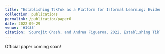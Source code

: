 ```yaml
---
title: "Establishing TikTok as a Platform for Informal Learning: Evidence from Mixed-Methods Analysis of Creators and Viewers"
collection: publications
permalink: /publication/paper6
date: 2022-09-29
venue: 'HICSS'
citation: 'Sourojit Ghosh, and Andrea Figueroa. 2022. Establishing TikTok as a Platform for Informal Learning: Evidence from Mixed-Methods Analysis of Creators and Viewers. In In Proceedings of the 56th Hawaii International Conference on System Sciences.'
---
```

Official paper coming soon!

